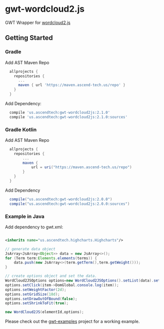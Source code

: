 # gwt-wordcloud2.js

GWT Wrapper for [wordcloud2.js](https://github.com/timdream/wordcloud2.js)

## Getting Started

### Gradle

Add AST Maven Repo

```gradle
  allprojects {
    repositories {
      ...
      maven { url 'https://maven.ascend-tech.us/repo' }
    }
  }
```

Add Dependency:

```gradle
  compile 'us.ascendtech:gwt-wordcloud2js:2.1.0'
  compile 'us.ascendtech:gwt-wordcloud2js:2.1.0:sources'
```

### Gradle Kotlin

Add AST Maven Repo

```gradle
  allprojects {
    repositories {
        ...
        maven {
            url = uri("https://maven.ascend-tech.us/repo")
        }
    }
  }
```

Add Dependency

```gradle
  compile("us.ascendtech:gwt-wordcloud2js:2.0.0")
  compile("us.ascendtech:gwt-wordcloud2js:2.0.0:sources")
```

### Example in Java

Add dependency to gwt.xml:

```xml

<inherits name="us.ascendtech.highcharts.Highcharts"/>
```

```java
// generate data object
JsArray<JsArray<Object>> data = new JsArray<>();
for (Term term:Elements.elements(terms)) {
	data.push(new JsArray<>(term.getTerm(),term.getWeight()));
}

// create options object and set the data.
WordCloud2JSOptions options=new WordCloud2JSOptions().setList(data).setFontFamily("Calibri, sans-serif").setRotateRatio(0.1);
options.setClick(item->DomGlobal.console.log(item));
options.setWeightFactor(2d);
options.setGridSize(18d);
options.setDrawOutOfBound(false);
options.setShrinkToFit(true);

new WordCloud2JS(elementId,options);
```

Please check out the [gwt-examples](https://github.com/ascendtech/gwt-examples) project for a working example.

